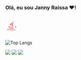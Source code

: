 ### Olá,  eu sou Janny Raissa ❤️!

<div style="display: inline_block"><br>
	 <img align="center" alt="Janny-Java" height="30" width="40" src="https://raw.githubusercontent.com/devicons/devicon/master/icons/java/java-plain.svg"
</div>
	
  ##
  
  ![Top Langs](https://github-readme-stats.vercel.app/api/top-langs/?username=jannyrsc&bg_color=c8a2c8&title_color=ffffff)
	
<div>
	<a href="https://www.instagram.com/jannyrsc/" target="_blank"><img src="https://img.shields.io/badge/-Instagram-%23E4405F?style=for-the-badge&logo=instagram&logoColor=white" target="_blank"></a>
        <a href= "https://www.linkedin.com/in/janny-cruz-07506a269/" target="_blank"><img src="https://img.shields.io/badge/-LinkedIn-%230077B5?style=for-the-badge&logo=linkedin&logoColor=white" target="_blank"></a> 
        <a href = "mailto:jannyraissa15@gmail.com"><img src="https://img.shields.io/badge/-Gmail-%23333?style=for-the-badge&logo=gmail&logoColor=white" target="_blank"></a>
</div>

